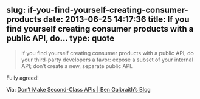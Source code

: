 slug: if-you-find-yourself-creating-consumer-products
date: 2013-06-25 14:17:36
title: If you find yourself creating consumer products with a public API, do...
type: quote
---

> If you find yourself creating consumer products with a public API, do your third-party developers a favor: expose a subset of your internal API; don’t create a new, separate public API.

Fully agreed!

 Via: [Don’t Make Second-Class APIs | Ben Galbraith’s Blog](http://benzilla.galbraiths.org/2013/06/19/dont-make-second-class-apis/)
